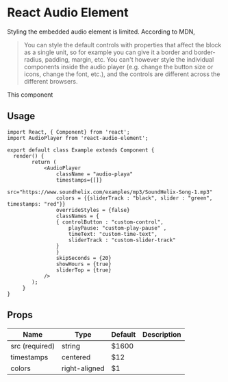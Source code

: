 # React Audio Element

Styling the embedded audio element is limited. According to MDN,

> You can style the default controls with properties that affect the block as a single unit, so for example you can give it a border and border-radius, padding, margin, etc. You can't however style the individual components inside the audio player (e.g. change the button size or icons, change the font, etc.), and the controls are different across the different browsers.

This component

## Usage

```
import React, { Component} from 'react';
import AudioPlayer from 'react-audio-element';
 
export default class Example extends Component {
  render() {
        return (
            <AudioPlayer
                className = "audio-playa"
                timestamps={[]}
                src="https://www.soundhelix.com/examples/mp3/SoundHelix-Song-1.mp3"
                colors = {{sliderTrack : "black", slider : "green", timestamps: "red"}}
                overrideStyles = {false}
                classNames = {
                { controlButton : "custom-control",
                    playPause: "custom-play-pause" ,
                    timeText: "custom-time-text",
                    sliderTrack : "custom-slider-track"
                }
                }
                skipSeconds = {20}
                showHours = {true}
                sliderTop = {true}
            />
        );
     }
}
```

## Props
| Name   |      Type      |  Default | Description |
|----------|-------------|------| -|
| src (required) |  string | $1600 |  |
| timestamps |    centered   |   $12 |   |
| colors | right-aligned |    $1 |   |
